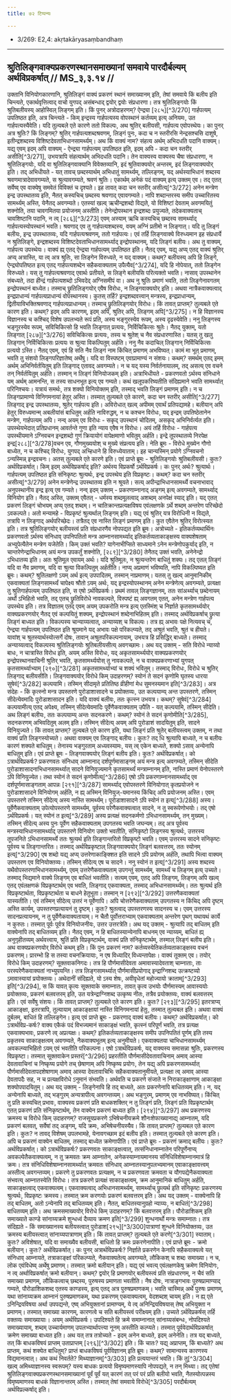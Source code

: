 ```yaml
---
title: ७२ टिप्पन्यः

---
```

- 3/269: E2,4: akṛtakāryasaṃbandhaṃ

____________________________________________


## श्रुतिलिङ्गवाक्यप्रकरणस्थानसमाख्यानां समवाये पारदौर्बल्यम् अर्थविप्रकर्षात् // MS_३,३.१४ //

उक्तानि विनियोगकारणानि, श्रुतिलिङ्गं वाक्यं प्रकरणं स्थानं समाख्यानम् इति, तेषां समवाये किं बलीय इति चिन्त्यते, एकार्थवृत्तित्वाद् वाचो युगपद् असंबन्धाद् द्वयोर् द्वयोः संप्रधारणा। तत्र श्रुतिलिङ्गयोः किं श्रुतिबलीयस्य् आहोस्विल् लिङ्गम् इति। किं पुनर् अत्रोदाहरणम्? ऐन्द्र्या [२८५][^3/270] गार्हपत्यम् उपतिष्ठत इति, अत्र चिन्त्यते - किम् इन्द्रस्य गार्हपत्यस्य वोपस्थानं कर्तव्यम् इत्य् अनियमः, उत गार्हपत्यस्यैवेति। यदि तुल्यबले एते कारणे ततो विकल्पः, अथ श्रुतिर् बलीयसी, गार्हपत्य एवोपस्थेयः।
का पुनर् अत्र श्रुतिः? किं लिङ्गम्? श्रुतिर् गार्हपत्यशब्दश्रवणम्, लिङ्गं पुनः, कदा च न स्तरीरसि नेन्द्रसश्चसि दाशुषे, इतीन्द्रशब्दस्य विशिष्टदेवताभिधानसामर्थ्यम्। अथ किं वाक्यं नाम? संहत्य अर्थम् अभिदधति पदानि वाक्यम्। यद्य् एवम् इदम् अपि वाक्यम् - ऐन्द्र्या गार्हपत्यम् उपतिष्ठत इति, इदम् अपि - कदा चन स्तरीर् असीति[^3/271], उभयत्रापि संहत्यार्थम् अभिदधति पदानि। तेन वाक्यस्य वाक्यस्य चैषा संप्रधारणा, न श्रुतिलिङ्गयोः, यदि वा श्रुतिलिङ्गवाक्यानि विवेक्तव्यानि, इदं श्रुतिवाक्ययोर् अन्तरम्, इदं लिङ्गवाक्ययोर् इति।
तद् अभिधीयते - यत् तावच् छब्दस्यार्थम् अभिधातुं सामर्थ्यम्, तल्लिङ्गम्, यद् अर्थस्याभिधानं शब्दस्य श्रवणमात्रादेवावगम्यते, स श्रुत्यावगम्यते, श्रवणं श्रुतिः। एकार्थम् अनेकं पदं वाक्यम् इत्य् उक्तम् एव। तद् एतत् सर्वेष्व् एव वाक्येषु समवेतं विविक्तं च दृश्यते। इह तावत् कदा चन स्तरीर् असीत्य्[^3/272] अनेन मन्त्रेण इन्द्र उपस्थातव्य इति, नैतत् कस्यचिच् छब्दस्य श्रवणाद् एवावगम्यते। नापि शब्दान्तरस्य समीप उच्चारितस्य सामर्थ्यम् अस्ति, येनैतद् अवगम्यते। एतस्यां खल्व् ऋचीन्द्रशब्दो विद्यते, यो विशिष्टां देवताम् अवगमयितुं शक्नोति, तया चावगमितया प्रयोजनम् अस्तीति। तेनेन्द्रोपस्थान इन्द्रशब्दः प्रयुज्यते, तदेकवाक्यताच् चावशिष्टानि पदानि, न त्व् [२८६][^3/273] एवम् अस्याम् ऋचि कस्यचिच् छब्दस्य सामर्थ्याद् गार्हपत्यस्योपस्थानं भवति। श्रवणाद् एव तु गार्हपत्यशब्दस्य, वयम् अग्निं प्रतीमो न लिङ्गात्। यदि तु लिङ्गं बलीयः, इन्द्र उपस्थातव्यः, यदि गार्हपत्यश्रवणम्, ततो गार्हपत्यः।
एवं तर्हि लिङ्गवाक्ये विरुध्यमान इह संप्रधार्ये न श्रुतिलिङ्गे, इन्द्रशब्दस्य विशिष्टदेवताभिधानसामर्थ्याद् इन्द्रोपस्थानम्, यदि लिङ्गं बलीयः। अथ तु वाक्यम्, गार्हपत्य उपस्थेयः। वाक्यं ह्य् एतद् ऐन्द्र्या गार्हपत्यम् उपतिष्ठत इति। नैतद् एवम्, यद्य् अप्य् एतद् वाक्यं श्रुतिर् अप्य् अत्रास्ति, या त्व् अत्र श्रुतिः, सा लिङ्गेन विरुध्यते, न यद् वाक्यम्। कथम्? बलीयस्य् अपि हि लिङ्गे, ऐन्द्र्योपतिष्ठत इत्य् एतद् गार्हपत्यशब्देन सहैकवाक्यताम् उपैत्यैव[^3/274], यदि हि नोपेयात्, ततो लिङ्गेन विरुध्यते। यस् तु गार्हपत्यश्रवणाद् एवार्थः प्रतीयते, स लिङ्गे बलीयसि परित्यक्तो भवति। नासाव् उपस्थानेन संबध्यते, तदा हीन्द्रं गार्हपत्यशब्दो ऽभिवदेद् अग्निसमीपं वा। अथ नु श्रुतिः प्रमाणं भवति, ततो लिङ्गेनावगतम् इन्द्रोपस्थानं बाध्येत। तस्माच् छ्रुतिलिङ्गयोर् एवैष विरोधः, न लिङ्गवाक्ययोर् इति। अथवा नात्रैकवाक्यत्वाद् इन्द्रप्राधान्यं गार्हपत्यप्राधान्यं वोपस्थानस्य। कुतस् तर्हि? इन्द्रशब्दवत्त्वान् मन्त्रस्य, इन्द्रप्राधान्यम्, द्वितीयाविभक्तिश्रवणाद् गार्हपत्यप्राधान्यम्। तस्माच् छ्रुतिलिङ्गयोर् विरोधः।
किं तावत् प्राप्तम्? तुल्यबले एते कारण इति। कथम्? इदम् अपि कारणम्, इदम् अपि, श्रुतिर् अपि, लिङ्गम् अपि[^3/275]। न हि विज्ञानस्य विज्ञानस्य च कश्चिद् विशेष उपलभ्यते रूपं प्रति, अस्य भङ्गुरस्येव रूपम्, अस्य दृढस्येवेति। ननु लिङ्गस्य भङ्गुरस्येव रूपम्, सविचिकित्सो हि भवति लिङ्गात् प्रत्ययः, निर्विचिकित्सः श्रुतेः। नैतद् युक्तम्, यतो लिङ्गात् [२८७][^3/276] सविचिकित्सः प्रत्ययः, तस्य च श्रुतेश् च नैव संप्रधारणास्ति। यतस् तु खलु लिङ्गान् निर्विचिकित्सः प्रत्ययः स श्रुत्या विकल्पितुम् अर्हति। ननु नैव कदाचिल् लिङ्गान् निर्विचिकित्सः प्रत्ययो ऽस्ति। नैतद् एवम्, एवं हि सति नैव लिङ्गं नाम किंचित् प्रमाणम् अभविष्यत्। कामं मा भूत् प्रमाणम्, भवति तु संशयो लिङ्गपरिज्ञातेष्व् अर्थेषु। यदि वा विस्पष्टम् एवाप्रामाण्यं न संशयः। कथम्? समर्थम् एतद् इमम् अर्थम् अभिनिर्वर्तयितुम् इति लिङ्गाद् एतावद् अवगम्यते। न च यद् यस्य निर्वर्तनायालम्, तद् असत्य् एव वचने तन् निर्वर्तयितुम् अर्हति। तस्मान् न लिङ्गं विनियोजकम् इति।
अत्राभिधीयते - प्रकरणवतो ऽर्थस्य संनिधाने यम् अर्थम् आमनन्ति, स तस्य साधनभूत इत्य् एव गम्यते। कथं खलूपकरिष्यतीति संदिह्यमाने भवति सामर्थ्यात् परिनिश्चयः। यत्रायं समर्थः, तत्र शक्यो विनियोक्तम् इति, तस्माद् भवति लिङ्गं प्रमाणम् इति। न च लिङ्गप्रामाण्ये विनिगमनायां हेतुर् अस्ति। तस्मात् तुल्यबले एते कारणे, कदा चन स्तरीर् असीति[^3/277] लिङ्गाद् इन्द्र उपस्थातव्यः, श्रुतेर् गार्हपत्य इति। अविरोधात् खल्व् अपीमम् एवार्थं प्रतिपद्यामहे। बलीयान् अपि हेतुर् विरुध्यमान्म् अबलीयांसं बाधितुम् अर्हति नाविरुद्धम्, न च कश्चन विरोधः, यद् इन्द्रम् उपतिष्ठेतानेन मन्त्रेण, गार्हपत्यम् अपि।
नन्व् अयम् एव विरोधः - सकृद् उपस्थानं चोदितम्, असकृद् अभिनिर्वर्त्यत इति। उपस्थेयभेदात् प्रतिप्रधानम् आवर्तन्ते गुणा इति न्याय एवैष न विरोधः। अयं तर्हि विरोधः - गार्हपत्य उपस्थीयमाने ऽग्निवचन इन्द्रशब्दो गुणं क्रियायोगं वापेक्षमाणो भवितुम् अर्हति। इन्द्रे तूपस्थातव्ये निरपेक्ष इन्द्र[२८८][^3/278]वचन एव, गौणमुख्ययोश् च मुख्ये संप्रत्यय इति। नेति ब्रूमः - विरोधे मुख्येन गौणो बाध्येत, न च कश्चिद् विरोधः, युगपद् अभ्हिधाने हि विरुध्येयाताम्। इह चान्यस्मिन् प्रयोगे ऽग्निवचनो ऽन्यस्मिन्न् इन्द्रवचनः। अतस् तुल्यबले एते कारणे इति।
एवं प्राप्ते ब्रूमः - श्रुतिलिङ्गयोः श्रुतिबलीयसी। कुतः? अर्थविप्रकर्षात्। किम् इदम् अर्थविप्रकर्षाद् इति? अर्थस्य विप्रकर्षो ऽर्थविप्रकर्षः। कः पुनर् अर्थः? श्रुत्यार्थः। गार्हपत्यम् उपतिष्ठत इति संनिकृष्टः श्रुत्यर्थः, इन्द्र उपस्थेय इति विप्रकृष्टः। कथम्? कदा चन स्तरीर् असीत्य्[^3/279] अनेन मन्त्रेणेन्द्र उपस्थातव्य इति न श्रूयते। सत्य् अपीन्द्राभिधानसामर्थ्ये वचनाभावाद् अनुपस्थानीय इन्द्र इत्य् एव गम्यते।
नन्व् इदम् उक्तम् - प्रकरणाम्नानाद् अङ्गम् इत्य् अवगम्यते, सामर्थ्याद् विनियोग इति। नैतद् अस्ति, उक्तम् एवैतत् - धर्मस्य शब्दमूलत्वाद् अशब्दम् अनपेक्षं स्याद् इति। यद् एतत् प्रकरणं लिङ्गं चोभयम् अप्य् एतद् शब्दम्। न चातिक्रान्तप्रत्यक्षविषय एवंलक्षणके ऽर्थे शब्दम् अन्तरेण परिच्छेदो ऽवकल्पते। अतो मन्यामहे - विप्रकृष्टं श्रुत्यर्थाल् लिङ्गम् इति। यद्य् एवं श्रुतिर् यत्र विरोधिनी न विद्यते, तत्रापि न लिङ्गाद् अर्थपरिच्छेदः। तत्रैतद् एव नास्ति लिङ्गं प्रमाणम् इति। कुत एवैतेन श्रुतिर् विरोत्स्यत इति। तत्र श्रुतिलिङ्गयोर् बलीयस्त्वं प्रति संप्रधारणैव नोपपद्यत इति ब्रूमः।
अत्रोच्यते - इतिकर्तव्यथार्थिनः प्रकरणवतो ऽर्थस्य संनिधाव् उपनिपतितो मन्त्र आम्नानसामर्थ्याद् इतिकर्तव्यताकाङ्क्षस्य वाक्यशेषताम् अभ्युपेत्यैतेन मन्त्रेण यजेतेति। किम् उक्तं भवति? यागेनाभीप्सिते साध्यमाने ऽनेन मन्त्रेणोपकुर्याद् इति, न चान्तरेणेन्द्राभिधानम् अयं मन्त्र उपकर्तुं शक्नोति, [२८९][^3/280] तेनैतद् उक्तं भवति, अनेनेन्द्रो ऽभिधातव्य इति। अतः श्रुतिमूल एवायम् अर्थः। यदि श्रुतिमूलः, न श्रुत्यन्तरेण बाधितुं शक्यः। तद् एतल् लिङ्गं यदि वा नैव प्रमाणम्, यदि वा श्रुत्या विकल्पितुम् अर्हतीति। नाप्य् अप्रमाणं भविष्यति, नापि विकल्पिष्यत इति ब्रूमः। कथम्? श्रुतिलक्षणो ऽयम् अर्थ इत्य् उपपादितम्, तस्मान् नाप्रमाणम्। यतस् तु खल्व् आनुमानिकीम् एकवाक्यतां लिङ्गसामर्थ्यं चापेक्ष्य श्रौतो ऽयम् अर्थः, यद् इन्द्रस्योपस्थानम् अनेन मन्त्रेणेत्य् अवगम्यते, प्रत्यक्षा तु श्रुतिगार्हपत्यम् उपतिष्ठत इति, स एषो ऽर्थविप्रकर्षः। प्रथमं तावल् लिङ्गज्ञानम्, ततः सांअर्थ्याच् छब्देनायम् अर्थो ऽभिहितो भवति, तद् एतच् छ्रुतिविरोधे नावकल्पते, विस्पष्टं ह्य् अवगतम् एतत्, अनेन मन्त्रेण गार्हपत्य उपस्थेय इति। तत्र विज्ञातम् एतद् एवम् अयम् उपकरोति मन्त्र इत्य् एतस्मिंश् च निर्ज्ञाते कृतसामर्थ्ययोर् वाक्यप्रकरणयोर् नैतद् एवं कल्पयितुं शक्यम्, इन्द्रोपस्थानं शब्देनाभिहितम् इति। तस्माद् अर्थविप्रकर्षाच् छ्रुत्या लिङ्गं बाध्यत इति।
विकल्पस्य चान्याय्यत्वात्, अन्याय्यश् च विकल्पः। तत्र ह्य् अभावः पक्षे नित्यवच् च, ऐन्द्र्या गार्हपत्यम् उपतिष्ठत इति श्रूयमाने यद् अभावः पक्षे परिकल्प्यते, तद् अश्रुतं भवति, श्रुतं च हीयते। यावांश् च श्रुतस्यार्थस्योत्सर्गे दोषः, तावान् अश्रुतपरिकल्पनायाम्, उभयत्र हि प्रसिद्धिर् बाध्यते। तस्माद् अन्याय्यत्वाद् विकल्पस्य श्रुतिलिङ्गयोः श्रुतिबलीयसीत्य् अवगच्छामः।
अथ यद् उक्तम् - सति विरोधे न्याय्यो बाधः, न चात्रास्ति विरोध इति, अयम् अस्ति विरोधः, यद् अकृतसामर्थ्ययोर् वाक्यप्रकरणयोर् इन्द्रोपस्थानवाचिनी श्रुतिर् भवति, कृतसामर्थ्ययोस् तु नावकल्पते, न च वाक्यप्रकरणाभ्यां युगपत् कृतसामर्थ्याभ्याम् [२९०][^3/281] अकृतसामर्थ्याभ्यां च शक्यं भवितुम्। तस्माद् विरोधः, विरोधे च श्रुतिर् लिङ्गाद् बलीयसीति।
लिङ्गवाक्ययोर् विरोधे किम् उदाहरणम्? स्योनं ते सदनं कृणोमि घृतस्य धारया सुषेवं[^3/282] कल्पयामि। तस्मिन् सीदामृते प्रतितिष्ठ व्रीहीणां मेध सुमनस्यमान इति[^3/283]। अत्र संदेहः - किं कृत्स्नो मन्त्र उपस्तरणे पुरोडाशासादने च प्रयोक्तव्यः, उत कल्पयाम्य् अन्त उपस्तरणे, तस्मिन् सीदेत्येवमादिः पुरोडाशासादन इति। यदि वाक्यं बलीयः, ततः कृत्स्न उभयत्र। कथम्? सुषेवं[^3/284] कल्पयामीत्य् एतद् अपेक्ष्य, तस्मिन् सीदेत्येवमादिः पूर्वेणैकवाक्यताम् उपैति - यत् कल्पयामि, तस्मिन् सीदेति। अथ लिङ्गं बलीयः, ततः कल्पयाम्य् अन्तः सदनकरणे। कथम्? स्योनं ते सदनं कृणोमीति[^3/285], सदनकरणम् अभिवदितुम् अलम् इति। तस्मिन् सीदेत्य् अयम् अपि पुरोडाशं सादयितुम् इति, सादने विनियुज्यते।
किं तावत् प्राप्तम्? तुल्यबले एते कारण इति, यथा लिङ्गं प्रति श्रुतेर् बलीयस्त्वम् उक्तम्, न तथा वाक्यं प्रति लिङ्गस्योच्यते। अथवा वाक्यम् एव लिङ्गाद् बलीयः। कुतः? तद् धि श्रुत्यापि बाध्यते, न च बलीयः कारणं शक्यते बाधितुम्। तेनास्य भङ्गुरताम् अध्यवस्यामः, यस् त्व् एकेन बाध्यते, शक्यो ऽसाव् अन्येनापि बाधितुम् इति।
एवं प्राप्ते ब्रूमः - लिङ्गवाक्ययोर् लिङ्गं बलीय इति। कुतः? अर्थविप्रकर्षात्। को ऽत्रार्थविप्रकर्षः? प्रकरणवतः संनिधाव् आम्नानाद् दर्शपूर्णमासाङ्गम् अयं मन्त्र इत्य् अवगम्यते, तस्मिन् सीदेति पुरोडाशासादनाभिधानसामर्थ्यात् सादने विनियुज्यमाने कृतसामर्थ्यं मन्त्राम्नानम् इति, नास्ति प्रमाणं येनोपस्तरणे ऽपि विनियुज्येत। तथा स्योनं ते सदनं कृणोमीत्य्[^3/286] एषो ऽपि प्रकरणाम्नानसामर्थ्याद् एव दर्शपूर्णमासाङ्गताम् आपन्नः [२९१][^3/287] सामर्थ्याद् एवोपस्तरणे विनियोगात् कृतप्रयोजने न पुरोडाशासादने विनियोगम् अर्हति, न ह्य् अस्मिन् विनियुज्-यमानस्य किंचिद् अपि प्रयोजनम् अस्ति। एवम् उपस्तरणे तस्मिन् सीदेत्य् अस्य नास्ति सामर्थ्यम्। पूरोडाशासादने ऽपि स्योनं त इत्य्[^3/288] अस्य। पूर्वेणैकवाक्यताम् उपेत्योपस्तरणे सामर्थ्यम्, पूर्वस्य परेणैकवाक्यत्वात् सादने, न तु स्वरूपेणोभयोः। तद् एषो ऽर्थविप्रकर्षः।
यत् स्योनं त इत्य्[^3/289] अस्य प्रत्यक्षं सदनकर्मणो ऽभिधानसामर्थ्यम्, तन् मुख्यम्। तस्मिन् सीदेत्य् अस्य पुनः पूर्वेण सहैकवाक्यताम् उपगतस्य भवति जघन्यम्। तद् अत्र पूर्वस्य मन्त्रस्याभिधानसामर्थ्याद् उपस्तरणे विनियोग उक्तो भवतीति, संनिकृष्टो लिङ्गस्य श्रुत्यर्थः, उत्तरस्य तूपजनिते ऽभिधानसामर्थ्ये ततः श्रुत्यर्थ इति लिङ्गान्तरितो विप्रकृष्टो भवति। एवम् उत्तरस्य सादने संनिकृष्टः पूर्वस्य च लिङ्गान्तरितः। तस्माद् अर्थविप्रकृष्टाल् लिङ्गवाक्ययोर् लिङ्गं बलवत्तरम्, ततः स्योनम् इत्य्[^3/290] एष शब्दो यद्य् अप्य् उत्तरेणाकाङ्क्शित इति सादने ऽपि प्रयोगम् अर्हति, तथापि भित्वा वाक्यम् उपस्तरण एव विनियोक्तव्यः। तस्मिन् सीदेत्य् एष च सादने।
ननु स्योनं त इत्य्[^3/291] अस्य शब्दस्य यथैवोपस्तरणाभिधानसामर्थ्यम्, एवम् उत्तरेणैकवाक्यताम् उपगन्तुं सामर्थ्यम्, सामर्थ्यं च लिङ्गम् इत्य् उच्यते। तस्माद् भिद्यमाने वाक्ये लिङ्गम् एव बाधितं भवतीति। सत्यम् एवम्, एतद् अपि लिङ्गम्, लिङ्गम् अपि खल्व् एतद् एवंलक्षणकं विप्रकृष्टार्थम् एव भवति, लिङ्गाद् एकवाक्यता, तस्माद् अभिधानसामर्थ्यम्। ततः श्रुत्यर्थ इति विप्रकृष्टार्थता, विप्रकृष्टार्थता च बाधने हेतुभूता। तस्मान् न [२९२][^3/292] उत्तरणैकवाक्यतां यास्यतीति। एवं तस्मिन् सीदेत्य् उत्तरं न पूर्वेणापि।
अपि चोत्तरेणैकवाक्यताम् उपगतस्य न किंचिद् अपि दृष्टम् अस्ति कार्यम्, उपस्तरणप्रत्यायनं तु दृष्टम्। कुतः? श्रुतत्वाद् उपस्तरणस्य सादनस्य च। एवम् उत्तरस्य सादनप्रत्यायनम्, न तु पूर्वेणैकवाक्यतायाम्। न चैतौ पूर्वोत्तराभ्याम् एकवाक्यताम् अन्तरेण पृथग् यथायथं कार्ये न कुरुतः। तस्मात् पूर्वः पूर्वत्र विनियोजनीयः, उत्तर उत्तरत्रेति।
अथ यद् उक्तम् - श्रुत्यापि तद् बाधितम् इति वाक्येनापि तद् बाधितव्यम् इति। नैतद् एवम्, न हि बाधितस्यान्येनापि बाधनम् एव न्याय्यम्, बाधितं ह्य् अनुगृहीतव्यम् अर्थवत्त्वाय, श्रुतिं प्रति विप्रकृष्टार्थम्, वाक्यं प्रति संनिकृष्टार्थम्, तस्माल् लिङ्गं बलीय इति।
अथ वाक्यप्रकरणयोर् विरोधे कथम् इति। किं पुनः प्रकरणं नाम? कर्तव्यस्येतिकर्तव्यताकाङ्क्षस्य वचनं प्रकरणम्। प्रारम्भो हि स तस्या वचनक्रियायाः, न एष विध्यादिर् विध्यन्तापेक्षः। वाक्यं तूक्तम् एव। तयोर् विरोधे किम् उदाहरणम्? सूक्तवाकनिगदः। तत्र हि पौर्णमासीदेवता अमावास्यादेवताश् चाम्नाताः, ताः परस्परेणैकवाक्यतां नाभ्युपयन्ति। तत्र लिङ्गसामर्थ्यात् पौर्णमासीप्रयोगाद् इन्द्राग्निशब्द उत्क्रष्टव्यो ऽमावास्यायां प्रयोक्तव्यः। अथेदानीं संदिह्यते, यो ऽस्य शेषः, अवीवृधेतां महोज्यायो क्राताम्[^3/293] इति[^3/294], स किं यावत् कृत्वः सूक्तवाके समाम्नातः, तावत् कृत्व उभयोः पौर्णमास्यम् आवास्ययोः प्रयोक्तव्यः, प्रकरणं बलवत्तरम् इति, उत यत्रेन्द्राग्निशब्द उत्कृष्य नीतः, तत्रैव प्रयोक्तव्यः, वाक्यं बलवत्तरम् इति। एवं सर्वेषु संशयः।
किं तावत् प्राप्तम्? तुल्यबले एते कारण इति। कुतः? [२९३][^3/295] इतरत्राप्य् आकाङ्क्षा, इतरत्रापि, तुल्यायाम् आकाङ्क्षायां नास्ति विनिगमनायां हेतुः, तस्मात् तुल्यबल इति। अथवा वाक्यं दुर्बलम्, बाधितं हि तल्लिङ्गेन।
इत्य् एवं प्राप्ते ब्रूमः - प्रकरणाद् वाक्यं बलीयः। कथम्? अर्थविप्रकर्षात्। को ऽत्रार्थविप्र-कर्षः? वाक्य एकैकं पदं विभज्यमानं साकाङ्क्षं भवति, कृत्स्नं परिपूर्णं भवति, तत्र प्रत्यक्ष एकवाक्यभावः, प्रकरणे त्व् अप्रत्यक्षः। कथम्? इतिकर्तव्यताकाङ्क्षस्य समीप उपनिपतितं पूर्णम् इति तस्य प्रकृतस्य साकाङ्क्षत्वम् अवगम्यते, नैकवाक्यभूतम् इत्य् अनुमीयते। एकवाक्यतया चाभिधानसामर्थ्यम् अवकल्प्याभिहितो ऽयम् एवं भवतीति परिकल्पना। एषो ऽत्रार्थविप्रकर्षः, यद् वाक्यस्य समासन्ना श्रुतिः, प्रकरणस्य विप्रकृष्टा। तस्मात् सूक्तवाकेन प्रस्तरं[^3/296] प्रहरतीति पौर्णमासीदेवतावाचिनाम् अमाव् आस्या देवतावाचिनां च निष्कृष्य प्रयोगे तच् छेषाणाम् अपि निष्कृष्य प्रयोगः, तेन यद्य् अपि प्रकरणसामर्थ्यात् पौर्णमासीदेवतापदशेषाणाम् अमाव् आस्या देवतावाचिभिः सहैकवाक्यतानुमीयते, प्रत्यक्षा त्व् अमाव् आस्या देवतापदैः सह, न च प्रत्यक्षविरोधे ऽनुमानं संभवति। अर्थवति च प्रकरणे संजाते न निराकाङ्क्षाणाम् आकाङ्क्षा शक्योपपादयितुम्।
अथ यद् उक्तम् - लिङ्गेनापि हि तद् बाध्यते, अतः प्रकरणेनापि बाधितव्यम् इति। न, यद् अन्येनापि बाध्यते, तद् भङ्गुरम् अन्यत्रापीत्य् अवगन्तव्यम्। अथ भङ्गुरम्, प्रमाणम् एव नाभविष्यत्। किंचित् तु प्रति कस्यचित् प्रभावः, वाक्यस्य प्रकरणं प्रति बाधकशक्तिर् न तु लिङ्गं प्रति, लिङ्गं प्रति विप्रकृष्टार्थम् एतत् प्रकरणं प्रति संनिकृष्टार्थम्, तेन वाक्येन प्रकरणं बाध्यत इति।
[२९४][^3/297] अथ प्रकरणस्य क्रमस्य च विरोधे किम् उदाहरणम्? राजसूयप्रकरणे ऽभिषेचनीयक्रमे शौनःशेफाख्यानाद्य् आम्नातम्, यदि प्रकरणं बलवत्, सर्वेषां तद् अङ्गम्, यदि क्रमः, अभिषेचनीयस्यैव। किं तावत् प्राप्तम्? तुल्यबल एते कारण इति। कुतः? न तावद् विशेषम् उपलभामहे, येनावगच्छाम इदं बलीय इति। तस्मात् तुल्यबले एते कारण इति। अपि च प्रकरणं वाक्येन बाधितम्, तस्माद् बाध्येत क्रमेणापीति।
एवं प्राप्ते ब्रूमः - प्रकरणं क्रमाद् बलीयः। कुतः? अर्थविप्रकर्षात्। को ऽत्रार्थविप्रकर्षः? प्रकरणवतः साकाङ्क्षत्वात्, तत्संनिधानाम्नातेन परिपूर्णेनाप्य् अवकल्पेतैकवाक्यत्वम्, न तु क्रमवतः क्रम आम्नातेन, अनेकस्याम्नायमानस्य संनिधिविशेषाम्नानमात्रं हि क्रमः। तत्र संनिधिविशेषाम्नानसामर्थ्यात् क्रमवतः संनिधाव् आम्नातस्यानुपलभ्यमानम् एवाकाङ्क्षावत्त्वम् अस्तीत्य् अवगन्तव्यम्। प्रकरणे तु प्रकरणवतः प्रत्यक्षम्, न च प्रकरणवता क्रमवता च यौगपद्येनैकवाक्यता संभवत्य् आम्नातस्येति विरोधः। तत्र प्रकरणे प्रत्यक्षं साकाङ्क्षत्वम्, क्रम आनुमानिकं बाधितुम् अर्हति, साकाङ्क्षत्वाद् एकवाक्यत्वम्। एकवाक्यत्वाद् अभिधानसामर्थ्यम्, सामर्थ्याच् छ्रुत्यर्थ इति संनिकृष्टः प्रकरणस्य श्रुत्यर्थः, विप्रकृष्टः क्रमस्य। तस्मात् क्रम करणयोः प्रकरणं बलवत्तरम् इति।
अथ यद् उक्तम् - वाक्येनापि हि तद् बाधितम्, अतो ऽन्येनापि तद् बाधितव्यम् इति। नैतत्, बाधितस्यानुग्रहो न्याय्यः, न बाधितं[^3/298] बाधितव्यम् इति।
अथ क्रमसमाख्ययोर् विरोधे किम् उदाहरणम्? किं बलवत्तरम् इति। पौरोडाशिकम् इति समाख्याते काण्डे सांनाय्यक्रमे शुन्धध्वं दैव्याय क्रमण इति[^3/299] शुन्धनार्थो मन्त्रः समाम्नातः। तत्र संदिह्यते - किं समाख्यानस्य बलीयस्त्वात् पुरोडाश[२९५][^3/300]पात्राणां शुन्धने विनियोक्तव्यः, उत क्रमस्य बलीयस्त्वात् सांनाय्यपात्राणाम् इति। किं तावत् प्राप्तम्? तुल्यबले एते करणे[^3/301] स्याताम्। कुतः? अविशेषात्, यदि वा समाख्यैव बलीयसी, बाधितो हि क्रमः प्रकरणेनापीति।
एवं प्राप्ते ब्रूमः - क्रमो बलीयान्। कुतः? अर्थविप्रकर्षात्। कः पुनर् अत्रार्थविप्रकर्षः? निर्ज्ञाते प्रकरणेन केनापि सहैकवाक्यत्वे यत् संनिधाव् आम्नायते, तत्राकाङ्क्षां परिकल्प्यते, नैकवाक्यतेत्य् अवगम्यते, लौकिकश् च शब्दः समाख्या। न च, लोक एवंविधेष्व् अर्थेषु प्रमाणम्। तस्मात् क्रमो बलीयान् इति।
यद्य् एवं भवत्य् एवंलक्षणकेषु क्रमेण विनियोगः, न त्व् अर्थाविप्रकर्षात् क्रमो बलीयान्। कथम्? द्वयोर् हि प्रमाणयोर् बलीयस्त्वं प्रति संप्रधारणम्, न चैवं सति समाख्या प्रमाणम्, लौकिकत्वाच् छब्दस्य, पुरुषस्य प्रमाणता भवतीति। नैष दोषः, नात्राङ्गभावः पुरुषप्रामाण्याद् गम्यते, पौरोडाशिकशब्द एतस्य काण्डस्य, इत्य् एतद् अत्र पुरुषप्रमाणकम्। भवति चास्मिन्न् अर्थे पुरुषः प्रमाणम्, यथा सांनाय्यक्रम आम्नानं पुरुषप्रमाणकम्, यथा प्रकरणम् एकवाक्यत्वम्, वेदशब्दश् चायम् इति। न ह्य् एते ऽनिन्द्रियविषया अर्था उपपद्यन्ते, एष्व् अभियुक्तानां प्रामाण्यम्, ये त्व् अनिन्द्रियविषयास् तेष्व् अभियुक्ता न प्रमाणम्। तस्मात् समाख्या कारणम्, कारणत्वे च सति बलीयस्त्वं परीक्ष्यम् इति।
उच्यते ऽर्थविप्रकर्षस् तर्हि वक्तव्यः समाख्यायाः। अयम् अर्थविप्रकर्षः। उपदिश्यते हि क्रमे समाम्नानात् सांनाय्यसंबन्धः, नोपदिश्यते समाख्यायाम्, शब्दम् उच्चार्यमाणम् उपलभ्यार्थापत्त्या नूनम् अस्तीति कल्प्यते। तस्मात् पूर्ववेदार्थविप्रकर्षात् क्रमेण समाख्या बाध्यत इति।
अथ यत् तत्र तत्रोच्यते - इदम् अनेन बाध्यते, इदम् अनेनेति। तत्र यद् बाध्यते, तत् किं बाधकविषयं प्राप्तम् उताप्राप्तम् [२९६][^3/302] इति। किं चातः? यद्य् अप्राप्तम्, किं बाध्यते? अथ प्राप्तम्, कथं शक्येत बाधितुम्? प्राप्तं बाधकविषयं पूर्वविज्ञानम् इति ब्रूमः। कथम्? सामान्यस्य कारणस्य विद्यमानत्वात्। अथ कथं निवर्तते? मिथ्याज्ञानम्[^3/303] इति प्रत्ययान्तरं भवति। किं तु[^3/304] खल्व् अमिथ्याज्ञानस्य स्वरूपम्? यस्य बाधकः प्रत्ययो विमृष्यमाणस्यापि नोपपद्यते, न तन् मिथ्या। तद् एतेषां श्रुतिलिङ्गवाक्यप्रकरणस्थानसमाख्यानां पूर्वं पूर्वं यत् कारणं तत् परं परं प्रति बलीयो भवति, नैतस्योत्पन्नस्य विमृष्यमाणस्य बाधकं विज्ञानान्तरम् अस्ति। तस्मात् तेषां समवाये विरोधे[^3/305] परदौर्बल्यम् अर्थविप्रल्कर्षाद् इति।

